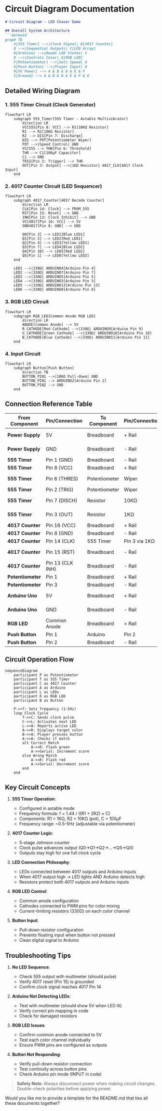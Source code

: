 # Circuit Diagram Documentation

```markdown
# Circuit Diagram - LED Chaser Game

## Overall System Architecture
```mermaid
graph TD
    A[555 Timer] -->|Clock Signal| B[4017 Counter]
    B -->|Sequential Outputs| C[LED Array]
    D[Arduino] -->|Reads LED States| C
    D -->|Controls Color| E[RGB LED]
    F[Potentiometer] -->|Sets Speed| A
    G[Push Button] -->|Player Input| D
    H[5V Power] --> A & B & D & E & F
    I[Ground] --> A & B & D & E & F & G
```

## Detailed Wiring Diagram

### 1. 555 Timer Circuit (Clock Generator)
```mermaid
flowchart LR
    subgraph 555_Timer[555 Timer - Astable Multivibrator]
        direction LR
        VCC555[Pin 8: VCC] --> R1[10KΩ Resistor]
        R1 --> R2[10KΩ Resistor]
        R2 --> DIS[Pin 7: Discharge]
        DIS --> POT[Potentiometer Wiper]
        POT -->|Speed Control| GND
        VCC555 --> THR[Pin 6: Threshold]
        THR --> C1[100μF Capacitor]
        C1 --> GND
        TRIG[Pin 2: Trigger] --> THR
        OUT[Pin 3: Output] -->|1KΩ Resistor| 4017_CLK[4017 Clock Input]
    end
```

### 2. 4017 Counter Circuit (LED Sequencer)
```mermaid
flowchart LR
    subgraph 4017_Counter[4017 Decade Counter]
        direction LR
        CLK[Pin 14: Clock] --> FROM_555
        RST[Pin 15: Reset] --> GND
        INH[Pin 13: Clock Inhibit] --> GND
        VCC4017[Pin 16: VCC] --> 5V
        GND4017[Pin 8: GND] --> GND
        
        Q0[Pin 3] --> LED1[Blue LED1]
        Q1[Pin 2] --> LED2[Red LED1]
        Q2[Pin 4] --> LED3[Yellow LED1]
        Q3[Pin 7] --> LED4[Blue LED2]
        Q4[Pin 10] --> LED5[Red LED2]
        Q5[Pin 1] --> LED6[Yellow LED2]
    end
    
    LED1 -->|330Ω| ARDUINO4[Arduino Pin 4]
    LED2 -->|330Ω| ARDUINO7[Arduino Pin 7]
    LED3 -->|330Ω| ARDUINO5[Arduino Pin 5]
    LED4 -->|330Ω| ARDUINO3[Arduino Pin 3]
    LED5 -->|330Ω| ARDUINO13[Arduino Pin 13]
    LED6 -->|330Ω| ARDUINO8[Arduino Pin 8]
```

### 3. RGB LED Circuit
```mermaid
flowchart LR
    subgraph RGB_LED[Common Anode RGB LED]
        direction LR
        ANODE[Common Anode] --> 5V
        R_CATHODE[Red Cathode] -->|330Ω| ARDUINO9[Arduino Pin 9]
        G_CATHODE[Green Cathode] -->|330Ω| ARDUINO10[Arduino Pin 10]
        B_CATHODE[Blue Cathode] -->|330Ω| ARDUINO11[Arduino Pin 11]
    end
```

### 4. Input Circuit
```mermaid
flowchart LR
    subgraph Button[Push Button]
        direction TB
        BUTTON_PIN1 -->|10KΩ Pull-down| GND
        BUTTON_PIN1 --> ARDUINO2[Arduino Pin 2]
        BUTTON_PIN2 --> GND
    end
```

## Connection Reference Table

| From Component | Pin/Connection | To Component | Pin/Connection | Wire Color | Notes |
|----------------|----------------|--------------|----------------|------------|-------|
| **Power Supply** | 5V | Breadboard | + Rail | Red | Main power line |
| **Power Supply** | GND | Breadboard | - Rail | Black | Common ground |
| **555 Timer** | Pin 1 (GND) | Breadboard | - Rail | Black | |
| **555 Timer** | Pin 8 (VCC) | Breadboard | + Rail | Red | |
| **555 Timer** | Pin 6 (THRES) | Potentiometer | Wiper | Yellow | Timing control |
| **555 Timer** | Pin 2 (TRIG) | Potentiometer | Wiper | Yellow | |
| **555 Timer** | Pin 7 (DISCH) | Resistor | 10KΩ | Orange | Timing resistor |
| **555 Timer** | Pin 3 (OUT) | Resistor | 1KΩ | Yellow | Clock signal |
| **4017 Counter** | Pin 16 (VCC) | Breadboard | + Rail | Red | |
| **4017 Counter** | Pin 8 (GND) | Breadboard | - Rail | Black | |
| **4017 Counter** | Pin 14 (CLK) | 555 Timer | Pin 3 via 1KΩ | Yellow | Clock input |
| **4017 Counter** | Pin 15 (RST) | Breadboard | - Rail | Black | Keep reset low |
| **4017 Counter** | Pin 13 (CLK INH) | Breadboard | - Rail | Black | Enable counting |
| **Potentiometer** | Pin 1 | Breadboard | + Rail | Red | |
| **Potentiometer** | Pin 3 | Breadboard | - Rail | Black | |
| **Arduino Uno** | 5V | Breadboard | + Rail | Red | Power to breadboard |
| **Arduino Uno** | GND | Breadboard | - Rail | Black | Common ground |
| **RGB LED** | Common Anode | Breadboard | + Rail | Red | |
| **Push Button** | Pin 1 | Arduino | Pin 2 | Green | Input signal |
| **Push Button** | Pin 2 | Breadboard | - Rail | Black | |

## Circuit Operation Flow

```mermaid
sequenceDiagram
    participant P as Potentiometer
    participant T as 555 Timer
    participant C as 4017 Counter
    participant A as Arduino
    participant L as LEDs
    participant R as RGB LED
    participant B as Button
    
    P->>T: Sets frequency (1-5Hz)
    loop Clock Cycle
        T->>C: Sends clock pulse
        C->>L: Activates next LED
        L->>A: Reports active LED
        A->>R: Displays target color
        B->>A: Player presses button
        A->>A: Checks if match
        alt Correct Match
            A->>R: Flash green
            A->>Serial: Increment score
        else Wrong Match
            A->>R: Flash red
            A->>Serial: Decrement score
        end
    end
```

## Key Circuit Concepts

1. **555 Timer Operation**:
   - Configured in astable mode
   - Frequency formula: f = 1.44 / ((R1 + 2R2) × C)
   - Components: R1 = 1KΩ, R2 = 10KΩ (pot), C = 100μF
   - Frequency range: ~0.5-5Hz (adjustable via potentiometer)

2. **4017 Counter Logic**:
   - 5-stage Johnson counter
   - Clock pulse advances output (Q0→Q1→Q2→...→Q5→Q0)
   - Outputs stay high for one full clock cycle

3. **LED Connection Philosophy**:
   - LEDs connected between 4017 outputs and Arduino inputs
   - When 4017 output high → LED lights AND Arduino detects high
   - Resistors protect both 4017 outputs and Arduino inputs

4. **RGB LED Control**:
   - Common anode configuration
   - Cathodes connected to PWM pins for color mixing
   - Current-limiting resistors (330Ω) on each color channel

5. **Button Input**:
   - Pull-down resistor configuration
   - Prevents floating input when button not pressed
   - Clean digital signal to Arduino

## Troubleshooting Tips

1. **No LED Sequence**:
   - Check 555 output with multimeter (should pulse)
   - Verify 4017 reset (Pin 15) is grounded
   - Confirm clock signal reaches 4017 Pin 14

2. **Arduino Not Detecting LEDs**:
   - Test with multimeter (should show 5V when LED lit)
   - Verify correct pin mapping in code
   - Check for damaged resistors

3. **RGB LED Issues**:
   - Confirm common anode connected to 5V
   - Test each color channel individually
   - Ensure PWM pins are configured as outputs

4. **Button Not Responding**:
   - Verify pull-down resistor connection
   - Test continuity across button pins
   - Check Arduino pin mode (INPUT in code)

> **Safety Note**: Always disconnect power when making circuit changes. Double-check polarities before applying power.

Would you like me to provide a template for the README.md that ties all these documents together?
